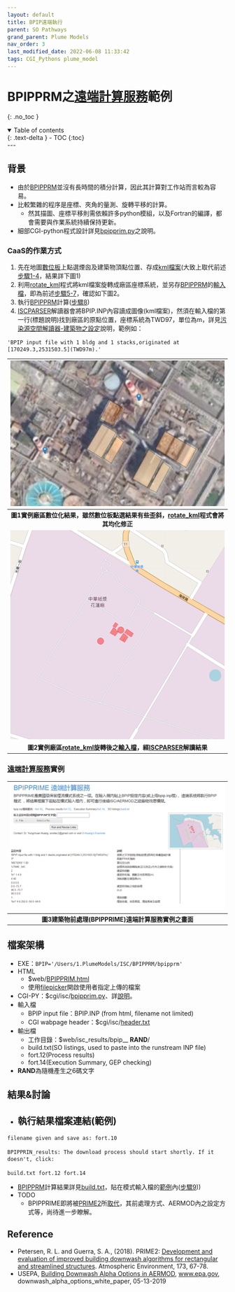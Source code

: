 ```yaml
---
layout: default
title: BPIP遠端執行
parent: SO Pathways
grand_parent: Plume Models
nav_order: 3
last_modified_date: 2022-06-08 11:33:42
tags: CGI_Pythons plume_model
---
```

# BPIPPRM之[遠端計算服務](http://125.229.149.182/BPIPPRIM.html)範例
{: .no_toc }

<details open markdown="block">
  <summary>
    Table of contents
  </summary>
  {: .text-delta }
- TOC
{:toc}
</details>
---

## 背景
- 由於[BPIPPRM]()並沒有長時間的積分計算，因此其計算對工作站而言較為容易。
- 比較繁雜的程序是座標、夾角的量測、旋轉平移的計算。
  - 然其描圖、座標平移則需依賴許多python模組，以及Fortran的編譯，都會需要與作業系統持續保持更新。
- 細部CGI-python程式設計詳見[bpipprim.py](https://sinotec2.github.io/Focus-on-Air-Quality/utilities/CGI-pythons/bpipprim/)之說明。

### CaaS的作業方式
  1. 先在地圖[數位板](https://sinotec2.github.io/Focus-on-Air-Quality/PlumeModels/SO_pathways/digitizer)上點選煙囪及建築物頂點位置、存成[kml檔案](http://125.229.149.182/isc_results/ZhongHuaPaper/paper.kml)(大致上取代前述[步驟1-4][步驟1-4]，結果詳下圖1)
  1. 利用[rotate_kml](https://sinotec2.github.io/Focus-on-Air-Quality/PlumeModels/SO_pathways/rotate_KML)程式將kml檔案旋轉成廠區座標系統，並另存[BPIPPRM]()的[輸入檔](http://125.229.149.182/isc_results/ZhongHuaPaper/fort.10)，即為前述[步驟5-7][步驟5-7]，確認如下圖2。
  1. 執行[BPIPPRM](http://125.229.149.182/BPIPPRIM.html)計算([步驟8][步驟8])
  1. [ISCPARSER](https://sinotec2.github.io/Focus-on-Air-Quality/PlumeModels/SO_pathways/iscParser)解讀器會將BPIP.INP內容讀成圖像(kml檔案)，然須在輸入檔的第一行(標題說明)找到廠區的原點位置，座標系統為TWD97，單位為m，詳見[污染源空間解讀器-建築物之設定](https://sinotec2.github.io/Focus-on-Air-Quality/PlumeModels/SO_pathways/iscParser/#建築物之設定)說明，範例如：

```
'BPIP input file with 1 bldg and 1 stacks,originated at [170249.3,2531503.5](TWD97m).'	
```

| ![BPIP3.png](https://raw.githubusercontent.com/sinotec2/Focus-on-Air-Quality/main/assets/images/BPIP3.png)|
|:--:|
| <b>圖1實例廠區數位化結果，雖然數位板點選結果有些歪斜，[rotate_kml](https://sinotec2.github.io/Focus-on-Air-Quality/PlumeModels/SO_pathways/rotate_KML)程式會將其均化修正</b>|
| ![BPIP4.png](https://raw.githubusercontent.com/sinotec2/Focus-on-Air-Quality/main/assets/images/BPIP4.png)|
| <b>圖2實例廠區[rotate_kml](https://sinotec2.github.io/Focus-on-Air-Quality/PlumeModels/SO_pathways/rotate_KML)旋轉後之[輸入檔](http://125.229.149.182/isc_results/ZhongHuaPaper/fort.10)，經[ISCPARSER](https://sinotec2.github.io/Focus-on-Air-Quality/PlumeModels/SO_pathways/iscParser)解讀結果</b>|



### [遠端計算服務](http://125.229.149.182/BPIPPRIM.html)實例

| ![BPIPPRIME.png](https://raw.githubusercontent.com/sinotec2/Focus-on-Air-Quality/main/assets/images/BPIPPRIME.PNG)|
|:--:|
| <b>圖3建築物前處理(BPIPPRIME)遠端計算服務實例之畫面</b>|


## 檔案架構
- EXE：`BPIP='/Users/1.PlumeModels/ISC/BPIPPRM/bpipprm'`
- HTML
  - $web/[BPIPPRIM.html](https://github.com/sinotec2/CGI_Pythons/blob/main/bpipprim/BPIPPRIM.html)
  - 使用[filepicker](https://github.com/benignware/jquery-filepicker)開啟使用者指定上傳的檔案
- CGI-PY：$cgi/isc/[bpipprim.py](https://github.com/sinotec2/CGI_Pythons/blob/main/bpipprim/bpipprim.py)、詳[說明](https://sinotec2.github.io/Focus-on-Air-Quality/utilities/CGI-pythons/bpipprim/)。
- 輸入檔
  - BPIP input file：BPIP.INP (from html, filename not limited)
  - CGI wabpage header：$cgi/isc/[header.txt](https://github.com/sinotec2/CGI_Pythons/blob/main/bpipprim/header.txt)
- 輸出檔
  - 工作目錄：$web/isc_results/bpip__ **RAND**/
  - build.txt(SO listings, used to paste into the runstream INP file)
  - fort.12(Process results)
  - fort.14(Execution Summary, GEP checking)
- **RAND**為隨機產生之6碼文字

## 結果&討論
- 執行結果檔案連結(範例)
  - 
```
filename given and save as: fort.10

BPIPPRIN_results: The download process should start shortly. If it doesn't, click:

build.txt fort.12 fort.14
```

- [BPIPPRM]()計算結果詳見[build.txt](http://125.229.149.182/isc_results/ZhongHuaPaper/build.txt)，貼在模式輸入檔的[範例](http://125.229.149.182/isc_results/ZhongHuaPaper/paper1pa_NOX.inp)內([步驟9][步驟9]))
- TODO
  - BPIPPRIME即將被[PRIME2][Petersen and Guerra 2018]所[取代][官方立場]，其前處理方式、AERMOD內之設定方式等，尚待進一步瞭解。

## Reference
- Petersen, R. L. and Guerra, S. A., (2018). PRIME2: [Development and evaluation of improved building downwash algorithms for rectangular and streamlined structures](https://www.sciencedirect.com/science/article/abs/pii/S0167610517306669). Atmospheric Environment, 173, 67-78.
- USEPA, [Building Downwash Alpha Options in AERMOD](https://www.epa.gov/scram/aermod-modeling-system-development-documents), www.epa.gov, downwash_alpha_options_white_paper, 05-13-2019

[Petersen and Guerra 2018]: <https://www.sciencedirect.com/science/article/abs/pii/S0167610517306669> "Petersen, R. L. and Guerra, S. A., (2018). PRIME2: Development and evaluation of improved building downwash algorithms for rectangular and streamlined structures. Atmospheric Environment, 173, 67-78."

[官方立場]: <https://sinotec2.github.io/Focus-on-Air-Quality/PaperReview/LargeSSPtSrcEIA/2Building/#建築物下洗模擬的官方立場> "Building Downwash Alpha Options in AERMOD, www.epa.gov, downwash_alpha_options_white_paper, 05-13-2019"

[步驟1-4]: <https://sinotec2.github.io/Focus-on-Air-Quality/PlumeModels/SO_pathways/BPIP/#設定步驟與內容> "步驟1找到平面配置圖。步驟2定義局部座標軸、夾角角度D。步驟3~4量測頂點座標之X,Y值。"

[步驟5-7]: <https://sinotec2.github.io/Focus-on-Air-Quality/PlumeModels/SO_pathways/BPIP/#設定步驟與內容> "步驟5量測建築物及煙囪基地高程E。步驟6量測離地高度H。步驟7按照模板輸入數據、存檔、上傳。"

[步驟8]: <https://sinotec2.github.io/Focus-on-Air-Quality/PlumeModels/SO_pathways/BPIP/#設定步驟與內容> "步驟8執行BPIP批次檔run_bpip.sh A1P.INP A1P.OUT A1P.SUM"

[步驟9]: <https://sinotec2.github.io/Focus-on-Air-Quality/PlumeModels/SO_pathways/BPIP/#設定步驟與內容> "步驟9、將OUT檔案中的SO路徑及參數，貼在ISCST或AERMOD的執行控制檔內。ISCST不接受BPIPPRM結果之BUILDLEN、XBADJ、YBADJ等參數，必要時在結果檔中去除之，重新執行BPIPPRM但將設定P改為ST(short time)，或重新執行BPIP"